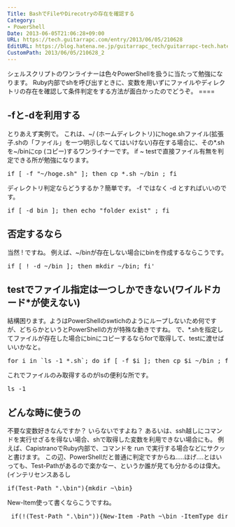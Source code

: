```yaml
---
Title: BashでFileやDirecotryの存在を確認する
Category:
- PowerShell
Date: 2013-06-05T21:06:28+09:00
URL: https://tech.guitarrapc.com/entry/2013/06/05/210628
EditURL: https://blog.hatena.ne.jp/guitarrapc_tech/guitarrapc-tech.hatenablog.com/atom/entry/11696248318757675756
CustomPath: 2013/06/05/210628_2
---
```


<p>シェルスクリプトのワンライナーは色々PowerShellを扱うに当たって勉強になります。 Ruby内部でshを呼び出すときに、変数を用いずにファイルやディレクトリの存在を確認して条件判定をする方法が面白かったのでどうぞ。 ====</p>
<h2>-fと-dを利用する</h2>
<p>とりあえず実例で。 これは、~/ (ホームディレクトリ)にhoge.shファイル(拡張子.shの「ファイル」を一つ明示しなくてはいけない)存在する場合に、その*.shを~/binにcp (コピー)するワンライナーです。 if ~ testで直接ファイル有無を判定できる所が勉強になります。</p>
<pre class="brush: powershell">if [ -f "~/hoge.sh" ]; then cp *.sh ~/bin ; fi
</pre>
<p>ディレクトリ判定ならどうするか？簡単です。 -f ではなく -d とすればいいのです。</p>
<pre class="brush: powershell">if [ -d bin ]; then echo "folder exist" ; fi
</pre>
<h2>否定するなら</h2>
<p>当然 ! ですね。 例えば、~/binが存在しない場合にbinを作成するならこうです。</p>
<pre class="brush: powershell">if [ ! -d ~/bin ]; then mkdir ~/bin; fi'
</pre>
<h2>testでファイル指定は一つしかできない(ワイルドカード*が使えない)</h2>
<p>結構困ります。ようはPowerShellのswtichのようにループしないため何ですが、どちらかというとPowerShellの方が特殊な動きですね。 で、*.shを指定してファイルが存在した場合にbinにコピーするならforで取得して、testに渡せばいいかなと。</p>
<pre class="brush: powershell">for i in `ls -1 *.sh`; do if [ -f $i ]; then cp $i ~/bin ; fi; done
</pre>
<p>これでファイルのみ取得するのがlsの便利な所です。</p>
<pre class="brush: powershell">ls -1
</pre>
<h2>どんな時に使うの</h2>
<p>不要な変数好きなんですか？ いらないですよね？ あるいは、ssh越しにコマンドを実行せざるを得ない場合、shで取得した変数を利用できない場合にも。 例えば、CapistranoでRuby内部で、コマンドを run で実行する場合などにサクッと書けます。 この辺、PowerShellだと普通に判定ですからね.....ほげ....とはいっても、Test-Pathがあるので楽かなー、というか誰が見ても分かるのは偉大。 (インテリセンスあるし</p>
<pre class="brush: powershell">if(Test-Path ".\bin"){mkdir ~\bin}
</pre>
<p>New-Item使って書くならこうですね。</p>
<pre class="brush: powershell"> if(!(Test-Path ".\bin")){New-Item -Path ~\bin -ItemType directory}
</pre>
